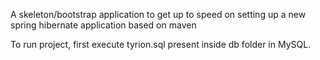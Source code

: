 A skeleton/bootstrap application to get up to speed on setting up a new spring hibernate application based on maven


To run project, first execute tyrion.sql present inside db folder in MySQL.

